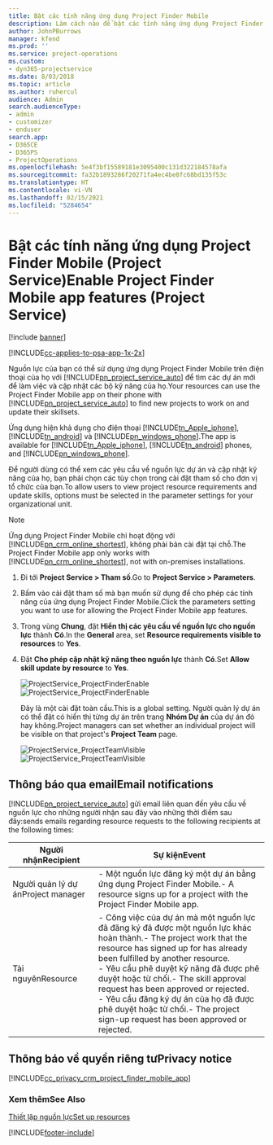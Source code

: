 ```yaml
---
title: Bật các tính năng ứng dụng Project Finder Mobile
description: Làm cách nào để bật các tính năng ứng dụng Project Finder Mobile cho Project Service
author: JohnPBurrows
manager: kfend
ms.prod: ''
ms.service: project-operations
ms.custom:
- dyn365-projectservice
ms.date: 8/03/2018
ms.topic: article
ms.author: ruhercul
audience: Admin
search.audienceType:
- admin
- customizer
- enduser
search.app:
- D365CE
- D365PS
- ProjectOperations
ms.openlocfilehash: 5e4f3bf15589181e3095400c131d322184578afa
ms.sourcegitcommit: fa32b1893286f20271fa4ec4be8fc68bd135f53c
ms.translationtype: HT
ms.contentlocale: vi-VN
ms.lasthandoff: 02/15/2021
ms.locfileid: "5284654"
---
```

# <a name="enable-project-finder-mobile-app-features-project-service"></a><span data-ttu-id="77fa8-103">Bật các tính năng ứng dụng Project Finder Mobile (Project Service)</span><span class="sxs-lookup"><span data-stu-id="77fa8-103">Enable Project Finder Mobile app features (Project Service)</span></span>

[!include [banner](../includes/psa-now-project-operations.md)]

[!INCLUDE[cc-applies-to-psa-app-1x-2x](../includes/cc-applies-to-psa-app-1x-2x.md)]

<span data-ttu-id="77fa8-104">Nguồn lực của bạn có thể sử dụng ứng dụng Project Finder Mobile trên điện thoại của họ với [!INCLUDE[pn_project_service_auto](../includes/pn-project-service-auto.md)] để tìm các dự án mới để làm việc và cập nhật các bộ kỹ năng của họ.</span><span class="sxs-lookup"><span data-stu-id="77fa8-104">Your resources can use the Project Finder Mobile app on their phone with [!INCLUDE[pn_project_service_auto](../includes/pn-project-service-auto.md)] to find new projects to work on and update their skillsets.</span></span>  
  
 <span data-ttu-id="77fa8-105">Ứng dụng hiện khả dụng cho điện thoại [!INCLUDE[tn_Apple_iphone](../includes/tn-apple-iphone.md)], [!INCLUDE[tn_android](../includes/tn-android.md)] và [!INCLUDE[pn_windows_phone](../includes/pn-windows-phone.md)].</span><span class="sxs-lookup"><span data-stu-id="77fa8-105">The app is available for [!INCLUDE[tn_Apple_iphone](../includes/tn-apple-iphone.md)], [!INCLUDE[tn_android](../includes/tn-android.md)] phones, and [!INCLUDE[pn_windows_phone](../includes/pn-windows-phone.md)].</span></span>  
    
 <span data-ttu-id="77fa8-106">Để người dùng có thể xem các yêu cầu về nguồn lực dự án và cập nhật kỹ năng của họ, bạn phải chọn các tùy chọn trong cài đặt tham số cho đơn vị tổ chức của bạn.</span><span class="sxs-lookup"><span data-stu-id="77fa8-106">To allow users to view project resource requirements and update skills, options must be selected in the parameter settings for your organizational unit.</span></span>
  
> [!NOTE]
>  <span data-ttu-id="77fa8-107">Ứng dụng Project Finder Mobile chỉ hoạt động với [!INCLUDE[pn_crm_online_shortest](../includes/pn-crm-online-shortest.md)], không phải bản cài đặt tại chỗ.</span><span class="sxs-lookup"><span data-stu-id="77fa8-107">The Project Finder Mobile app only works with [!INCLUDE[pn_crm_online_shortest](../includes/pn-crm-online-shortest.md)], not with on-premises installations.</span></span>  
  
1. <span data-ttu-id="77fa8-108">Đi tới **Project Service > Tham số**.</span><span class="sxs-lookup"><span data-stu-id="77fa8-108">Go to **Project Service > Parameters**.</span></span>  
  
2. <span data-ttu-id="77fa8-109">Bấm vào cài đặt tham số mà bạn muốn sử dụng để cho phép các tính năng của ứng dụng Project Finder Mobile.</span><span class="sxs-lookup"><span data-stu-id="77fa8-109">Click the parameters setting you want to use for allowing the Project Finder Mobile app features.</span></span>  
  
3. <span data-ttu-id="77fa8-110">Trong vùng **Chung**, đặt **Hiển thị các yêu cầu về nguồn lực cho nguồn lực** thành **Có**.</span><span class="sxs-lookup"><span data-stu-id="77fa8-110">In the **General** area, set **Resource requirements visible to resources** to **Yes**.</span></span>  
  
4. <span data-ttu-id="77fa8-111">Đặt **Cho phép cập nhật kỹ năng theo nguồn lực** thành **Có**.</span><span class="sxs-lookup"><span data-stu-id="77fa8-111">Set **Allow skill update by resource** to **Yes**.</span></span>  
  
   <span data-ttu-id="77fa8-112">![ProjectService_ProjectFinderEnable](../psa/media/project-service-project-finder-enable.png "ProjectService_ProjectFinderEnable")</span><span class="sxs-lookup"><span data-stu-id="77fa8-112">![ProjectService_ProjectFinderEnable](../psa/media/project-service-project-finder-enable.png "ProjectService_ProjectFinderEnable")</span></span>  
  
   <span data-ttu-id="77fa8-113">Đây là một cài đặt toàn cầu.</span><span class="sxs-lookup"><span data-stu-id="77fa8-113">This is a global setting.</span></span> <span data-ttu-id="77fa8-114">Người quản lý dự án có thể đặt có hiển thị từng dự án trên trang **Nhóm Dự án** của dự án đó hay không.</span><span class="sxs-lookup"><span data-stu-id="77fa8-114">Project managers can set whether an individual project will be visible on that project's **Project Team** page.</span></span>  
  
   <span data-ttu-id="77fa8-115">![ProjectService_ProjectTeamVisible](../psa/media/project-service-project-team-visible.png "ProjectService_ProjectTeamVisible")</span><span class="sxs-lookup"><span data-stu-id="77fa8-115">![ProjectService_ProjectTeamVisible](../psa/media/project-service-project-team-visible.png "ProjectService_ProjectTeamVisible")</span></span>  
  
## <a name="email-notifications"></a><span data-ttu-id="77fa8-116">Thông báo qua email</span><span class="sxs-lookup"><span data-stu-id="77fa8-116">Email notifications</span></span>  
 [!INCLUDE[pn_project_service_auto](../includes/pn-project-service-auto.md)] <span data-ttu-id="77fa8-117">gửi email liên quan đến yêu cầu về nguồn lực cho những người nhận sau đây vào những thời điểm sau đây:</span><span class="sxs-lookup"><span data-stu-id="77fa8-117">sends emails regarding resource requests to the following recipients at the following times:</span></span>  
  
|<span data-ttu-id="77fa8-118">Người nhận</span><span class="sxs-lookup"><span data-stu-id="77fa8-118">Recipient</span></span>|<span data-ttu-id="77fa8-119">Sự kiện</span><span class="sxs-lookup"><span data-stu-id="77fa8-119">Event</span></span>|  
|---------------|-----------|  
|<span data-ttu-id="77fa8-120">Người quản lý dự án</span><span class="sxs-lookup"><span data-stu-id="77fa8-120">Project manager</span></span>|<span data-ttu-id="77fa8-121">- Một nguồn lực đăng ký một dự án bằng ứng dụng Project Finder Mobile.</span><span class="sxs-lookup"><span data-stu-id="77fa8-121">- A resource signs up for a project with the Project Finder Mobile app.</span></span>|  
|<span data-ttu-id="77fa8-122">Tài nguyên</span><span class="sxs-lookup"><span data-stu-id="77fa8-122">Resource</span></span>|<span data-ttu-id="77fa8-123">- Công việc của dự án mà một nguồn lực đã đăng ký đã được một nguồn lực khác hoàn thành.</span><span class="sxs-lookup"><span data-stu-id="77fa8-123">- The project work that the resource has signed up for has already been fulfilled by another resource.</span></span><br /><span data-ttu-id="77fa8-124">- Yêu cầu phê duyệt kỹ năng đã được phê duyệt hoặc từ chối.</span><span class="sxs-lookup"><span data-stu-id="77fa8-124">- The skill approval request has been approved or rejected.</span></span><br /><span data-ttu-id="77fa8-125">- Yêu cầu đăng ký dự án của họ đã được phê duyệt hoặc từ chối.</span><span class="sxs-lookup"><span data-stu-id="77fa8-125">- The project sign-up request has been approved or rejected.</span></span>|  
  
## <a name="privacy-notice"></a><span data-ttu-id="77fa8-126">Thông báo về quyền riêng tư</span><span class="sxs-lookup"><span data-stu-id="77fa8-126">Privacy notice</span></span>  
 [!INCLUDE[cc_privacy_crm_project_finder_mobile_app](../includes/cc-privacy-crm-project-finder-mobile-app.md)]  
  
### <a name="see-also"></a><span data-ttu-id="77fa8-127">Xem thêm</span><span class="sxs-lookup"><span data-stu-id="77fa8-127">See Also</span></span>  
 [<span data-ttu-id="77fa8-128">Thiết lập nguồn lực</span><span class="sxs-lookup"><span data-stu-id="77fa8-128">Set up resources</span></span>](../psa/set-up-resources.md)


[!INCLUDE[footer-include](../includes/footer-banner.md)]
